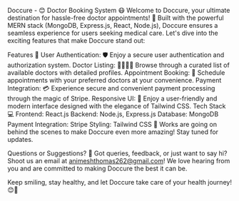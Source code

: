 Doccure - 😊 Doctor Booking System 😷
Welcome to Doccure, your ultimate destination for hassle-free doctor appointments! 🌟 Built with the powerful MERN stack (MongoDB, Express.js, React, Node.js), Doccure ensures a seamless experience for users seeking medical care. Let's dive into the exciting features that make Doccure stand out:

Features 🚀
User Authentication: 🛡️ Enjoy a secure user authentication and authorization system.
Doctor Listing: 👩‍⚕️👨‍⚕️ Browse through a curated list of available doctors with detailed profiles.
Appointment Booking: 📅 Schedule appointments with your preferred doctors at your convenience.
Payment Integration: 💳 Experience secure and convenient payment processing through the magic of Stripe.
Responsive UI: 📱 Enjoy a user-friendly and modern interface designed with the elegance of Tailwind CSS.
Tech Stack 💻
Frontend: React.js
Backend: Node.js, Express.js
Database: MongoDB
Payment Integration: Stripe
Styling: Tailwind CSS
🚧 Works are going on behind the scenes to make Doccure even more amazing! Stay tuned for updates.

Questions or Suggestions? 🤔
Got queries, feedback, or just want to say hi? Shoot us an email at animeshthomas262@gmail.com! We love hearing from you and are committed to making Doccure the best it can be.

Keep smiling, stay healthy, and let Doccure take care of your health journey! 😊💉
